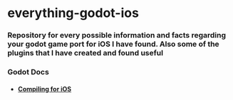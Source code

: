 # everything-godot-ios

### Repository for every possible information and facts regarding your godot game port for iOS I have found. Also some of the plugins that I have created and found useful

### Godot Docs
- #### [Compiling for iOS](https://docs.godotengine.org/en/stable/development/compiling/compiling_for_ios.html)

